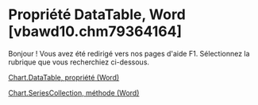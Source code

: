 
# Propriété DataTable, Word [vbawd10.chm79364164]

Bonjour ! Vous avez été redirigé vers nos pages d'aide F1. Sélectionnez la rubrique que vous recherchiez ci-dessous.

[Chart.DataTable, propriété (Word)](http://msdn.microsoft.com/library/1cae3588-5bc4-5ec4-c3f3-cc642d0755a6%28Office.15%29.aspx)

[Chart.SeriesCollection, méthode (Word)](http://msdn.microsoft.com/library/b9688aef-839a-b45b-1596-d8f02225aa05%28Office.15%29.aspx)

